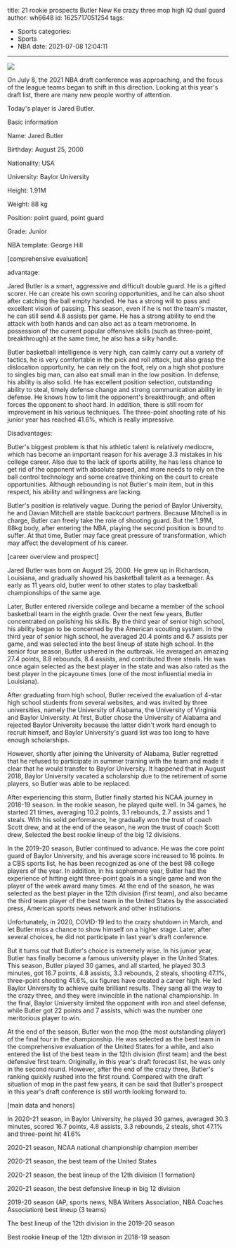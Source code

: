 title: 21 rookie prospects  Butler  New Ke crazy three mop high IQ dual guard
author: wh6648
id: 1625717051254
tags: 
- Sports
categories: 
- Sports
- NBA
date: 2021-07-08 12:04:11
---
![](https://p0.itc.cn/q_70/images01/20210708/790c92d8d48b48b6acf9f5dc30023dd7.jpeg)


On July 8, the 2021 NBA draft conference was approaching, and the focus of the league teams began to shift in this direction. Looking at this year's draft list, there are many new people worthy of attention.

Today's player is Jared Butler.

Basic information

Name: Jared Butler

Birthday: August 25, 2000

Nationality: USA

University: Baylor University

Height: 1.91M

Weight: 88 kg

Position: point guard, point guard

Grade: Junior

NBA template: George Hill

[comprehensive evaluation]

advantage:

Jared Butler is a smart, aggressive and difficult double guard. He is a gifted scorer. He can create his own scoring opportunities, and he can also shoot after catching the ball empty handed. He has a strong will to pass and excellent vision of passing. This season, even if he is not the team's master, he can still send 4.8 assists per game. He has a strong ability to end the attack with both hands and can also act as a team metronome. In possession of the current popular offensive skills (such as three-point, breakthrough) at the same time, he also has a silky handle.

Butler basketball intelligence is very high, can calmly carry out a variety of tactics, he is very comfortable in the pick and roll attack, but also grasp the dislocation opportunity, he can rely on the foot, rely on a high shot posture to singles big man, can also eat small man in the low position. In defense, his ability is also solid. He has excellent position selection, outstanding ability to steal, timely defense change and strong communication ability in defense. He knows how to limit the opponent's breakthrough, and often forces the opponent to shoot hard. In addition, there is still room for improvement in his various techniques. The three-point shooting rate of his junior year has reached 41.6%, which is really impressive.

Disadvantages:

Butler's biggest problem is that his athletic talent is relatively mediocre, which has become an important reason for his average 3.3 mistakes in his college career. Also due to the lack of sports ability, he has less chance to get rid of the opponent with absolute speed, and more needs to rely on the ball control technology and some creative thinking on the court to create opportunities. Although rebounding is not Butler's main item, but in this respect, his ability and willingness are lacking.

Butler's position is relatively vague. During the period of Baylor University, he and Davian Mitchell are stable backcourt partners. Because Mitchell is in charge, Butler can freely take the role of shooting guard. But the 1.91M, 88kg body, after entering the NBA, playing the second position is bound to suffer. At that time, Butler may face great pressure of transformation, which may affect the development of his career.

[career overview and prospect]

Jared Butler was born on August 25, 2000. He grew up in Richardson, Louisiana, and gradually showed his basketball talent as a teenager. As early as 11 years old, butler went to other states to play basketball championships of the same age.

Later, Butler entered riverside college and became a member of the school basketball team in the eighth grade. Over the next few years, Butler concentrated on polishing his skills. By the third year of senior high school, his ability began to be concerned by the American scouting system. In the third year of senior high school, he averaged 20.4 points and 6.7 assists per game, and was selected into the best lineup of state high school. In the senior four season, Butler ushered in the outbreak. He averaged an amazing 27.4 points, 8.8 rebounds, 8.4 assists, and contributed three steals. He was once again selected as the best player in the state and was also rated as the best player in the picayoune times (one of the most influential media in Louisiana).

After graduating from high school, Butler received the evaluation of 4-star high school students from several websites, and was invited by three universities, namely the University of Alabama, the University of Virginia and Baylor University. At first, Butler chose the University of Alabama and rejected Baylor University because the latter didn't work hard enough to recruit himself, and Baylor University's guard list was too long to have enough scholarships.

However, shortly after joining the University of Alabama, Butler regretted that he refused to participate in summer training with the team and made it clear that he would transfer to Baylor University. It happened that in August 2018, Baylor University vacated a scholarship due to the retirement of some players, so Butler was able to be replaced.

After experiencing this storm, Butler finally started his NCAA journey in 2018-19 season. In the rookie season, he played quite well. In 34 games, he started 21 times, averaging 10.2 points, 3.1 rebounds, 2.7 assists and 1 steals. With his solid performance, he gradually won the trust of coach Scott drew, and at the end of the season, he won the trust of coach Scott drew, Selected the best rookie lineup of the big 12 divisions.

In the 2019-20 season, Butler continued to advance. He was the core point guard of Baylor University, and his average score increased to 16 points. In a CBS sports list, he has been recognized as one of the best 98 college players of the year. In addition, in his sophomore year, Butler had the experience of hitting eight three-point goals in a single game and won the player of the week award many times. At the end of the season, he was selected as the best player in the 12th division (first team), and also became the third team player of the best team in the United States by the associated press, American sports news network and other institutions.

Unfortunately, in 2020, COVID-19 led to the crazy shutdown in March, and let Butler miss a chance to show himself on a higher stage. Later, after several choices, he did not participate in last year's draft conference.

But it turns out that Butler's choice is extremely wise. In his junior year, Butler has finally become a famous university player in the United States. This season, Butler played 30 games, and all started, he played 30.3 minutes, got 16.7 points, 4.8 assists, 3.3 rebounds, 2 steals, shooting 47.1%, three-point shooting 41.6%, six figures have created a career high. He led Baylor University to achieve quite brilliant results. They sang all the way to the crazy three, and they were invincible in the national championship. In the final, Baylor University limited the opponent with iron and steel defense, while Butler got 22 points and 7 assists, which was the number one meritorious player to win.

At the end of the season, Butler won the mop (the most outstanding player) of the final four in the championship. He was selected as the best team in the comprehensive evaluation of the United States for a while, and also entered the list of the best team in the 12th division (first team) and the best defensive first team. Originally, in this year's draft forecast list, he was only in the second round. However, after the end of the crazy three, Butler's ranking quickly rushed into the first round. Compared with the draft situation of mop in the past few years, it can be said that Butler's prospect in this year's draft conference is still worth looking forward to.

[main data and honors]

In 2020-21 season, in Baylor University, he played 30 games, averaged 30.3 minutes, scored 16.7 points, 4.8 assists, 3.3 rebounds, 2 steals, shot 47.1% and three-point hit 41.6%

2020-21 season, NCAA national championship champion member

2020-21 season, the best team of the United States

2020-21 season, the best lineup of the 12th division (1 formation)

2020-21 season, the best defensive lineup in big 12 division

2019-20 season (AP, sports news, NBA Writers Association, NBA Coaches Association) best lineup (3 teams)

The best lineup of the 12th division in the 2019-20 season

Best rookie lineup of the 12th division in 2018-19 season


